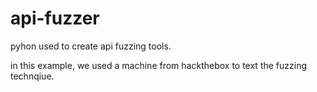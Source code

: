 # api-fuzzer

pyhon used to create api fuzzing tools.

in this example, we used a machine from hackthebox to text the fuzzing technqiue.
